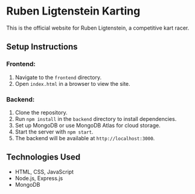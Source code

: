 # Ruben Ligtenstein Karting

This is the official website for Ruben Ligtenstein, a competitive kart racer.

## Setup Instructions

### Frontend:
1. Navigate to the `frontend` directory.
2. Open `index.html` in a browser to view the site.

### Backend:
1. Clone the repository.
2. Run `npm install` in the `backend` directory to install dependencies.
3. Set up MongoDB or use MongoDB Atlas for cloud storage.
4. Start the server with `npm start`.
5. The backend will be available at `http://localhost:3000`.

## Technologies Used
- HTML, CSS, JavaScript
- Node.js, Express.js
- MongoDB
